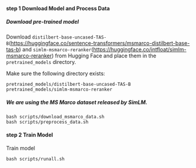 
#### step 1 Download Model and Process Data

##### Download pre-trained model
Download `distilbert-base-uncased-TAS-B`(https://huggingface.co/sentence-transformers/msmarco-distilbert-base-tas-b) and `simlm-msmarco-reranker`(https://huggingface.co/intfloat/simlm-msmarco-reranker) from Hugging Face and place them in the `pretrained_models` directory.

Make sure the following directory exists:
```
pretrained_models/distilbert-base-uncased-TAS-B
pretrained_models/simlm-msmarco-reranker
```


##### We are using the MS Marco dataset released by SimLM.
```
bash scripts/download_msmarco_data.sh
bash scripts/preprocess_data.sh
```

#### step 2 Train Model

Train model
```
bash scripts/runall.sh
```